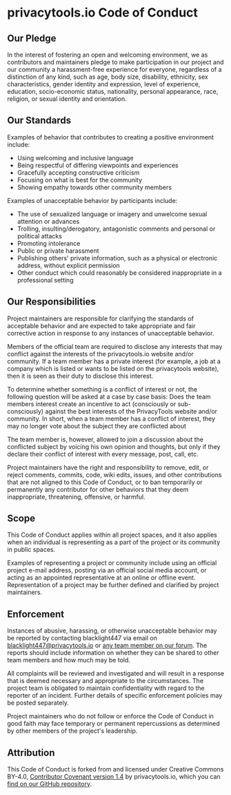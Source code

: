 # privacytools.io Code of Conduct

## Our Pledge

In the interest of fostering an open and welcoming environment, we as
contributors and maintainers pledge to make participation in our project and
our community a harassment-free experience for everyone, regardless of a
distinction of any kind, such as age, body size, disability, ethnicity, sex
characteristics, gender identity and expression, level of experience,
education, socio-economic status, nationality, personal appearance, race,
religion, or sexual identity and orientation.

## Our Standards

Examples of behavior that contributes to creating a positive environment
include:

* Using welcoming and inclusive language
* Being respectful of differing viewpoints and experiences
* Gracefully accepting constructive criticism
* Focusing on what is best for the community
* Showing empathy towards other community members

Examples of unacceptable behavior by participants include:

* The use of sexualized language or imagery and unwelcome sexual attention
  or advances
* Trolling, insulting/derogatory, antagonistic comments and personal or
  political attacks
* Promoting intolerance
* Public or private harassment
* Publishing others' private information, such as a physical or electronic
  address, without explicit permission
* Other conduct which could reasonably be considered inappropriate in a
  professional setting

## Our Responsibilities

Project maintainers are responsible for clarifying the standards of
acceptable behavior and are expected to take appropriate and fair
corrective action in response to any instances of unacceptable behavior.

Members of the official team are required to disclose any interests 
that may conflict against the interests of the privacytools.io website and/or community. 
If a team member has a private interest (for example, a job at a company which is listed 
or wants to be listed on the privacytools website), then it is seen as their duty to disclose this interest. 

To determine whether something is a conflict of interest or not, the following question will be asked at a case by case basis: Does the team members interest create an incentive to act (consciously  or sub-consciously) against the best interests of the PrivacyTools website and/or community.
In short, when a team member has a conflict of interest, they may no longer vote about the subject they are conflicted about

The team member is, however, allowed to join a discussion about the conflicted subject by voicing his own opinion and thoughts, but only if  they declare their conflict of interest with every message, post, call, etc.

Project maintainers have the right and responsibility to remove, edit, or
reject comments, commits, code, wiki edits, issues, and other contributions
that are not aligned to this Code of Conduct, or to ban temporarily or
permanently any contributor for other behaviors that they deem
inappropriate, threatening, offensive, or harmful.

## Scope

This Code of Conduct applies within all project spaces, and it also applies
when an individual is representing as a part of the project or its
community in public spaces.

Examples of representing a project or community include using an official
project e-mail address, posting via an official social media account, or
acting as an appointed representative at an online or offline event.
Representation of a project may be further defined and clarified by
project maintainers.

## Enforcement

Instances of abusive, harassing, or otherwise unacceptable behavior may be
reported by contacting blacklight447 via email on
blacklight447@privacytools.io or [any team member on our forum].
The reports should include information on whether they can be shared to
other team members and how much may be told.

[any team member on our forum]:https://forum.privacytools.io/g/team

All complaints will be reviewed and investigated and will result in a
response that is deemed necessary and appropriate to the circumstances.
The project team is obligated to maintain confidentiality with regard to the
reporter of an incident. Further details of specific enforcement policies
may be posted separately.

Project maintainers who do not follow or enforce the Code of Conduct in good
faith may face temporary or permanent repercussions as determined by other
members of the project's leadership.

## Attribution

This Code of Conduct is forked from and licensed under Creative Commons
BY-4.0, [Contributor Covenant version 1.4] by privacytools.io, which you can
[find on our GitHub repository].

[find on our GitHub repository]:https://github.com/privacytoolsIO/privacytools.io/blob/master/CODE_OF_CONDUCT.md
[Contributor Covenant version 1.4]:https://contributor-covenant.org/version/1/4
